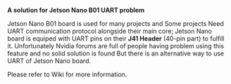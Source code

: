 **A solution for Jetson Nano B01 UART problem**

Jetson Nano B01 board is used for many projects and Some projects Need UART communication protocol alongside their main core; Jetson Nano board is equiped with UART pins on their **J41 Header** (40-pin part) to fulfill it. Unfortunately Nvidia forums are full of people having problem using this feature and no solid solution is found But there is an alternative way to use UART of Jetson Nano board.

Please refer to Wiki for more information.
